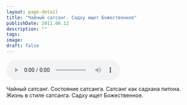 ```yaml
---
layout: page-detail
title: "Чайный сатсанг. Садху ищет Божественное"
publishDate: 2011.08.12
description: ""
tags:
image:
draft: false
---
```


<audio title="2011.08.12 - Чайный сатсанг. Садху ищет Божественное.mp3" src="/upload/iblock/291/291d9bccc99054cb20674c63943f6557.mp3" controls=""></audio>

 Чайный сатсанг. Состояние сатсанга. Сатсанг как садхана питона.  
 Жизнь в стиле сатсанга. Садху ищет Божественное.  

  
